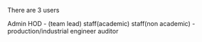 There are 3 users

Admin
HOD - (team lead)
staff(academic)
staff(non academic) - production/industrial engineer
auditor